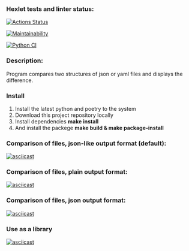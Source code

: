 ### Hexlet tests and linter status:
[![Actions Status](https://github.com/nbadin/python-project-lvl2/workflows/hexlet-check/badge.svg)](https://github.com/nbadin/python-project-lvl2/actions)

[![Maintainability](https://api.codeclimate.com/v1/badges/ef69012d9ee10d317a5d/maintainability)](https://codeclimate.com/github/nbadin/python-project-lvl2/maintainability)

[![Python CI](https://github.com/nbadin/python-project-lvl2/actions/workflows/pyci.yaml/badge.svg)](https://github.com/nbadin/python-project-lvl2/actions/workflows/pyci.yaml)

### Description:
Program compares two structures of json or yaml files and displays the difference.

### Install
1. Install the latest python and poetry to the system
1. Download this project repository locally
1. Install dependencies **make install**
1. And install the packege **make build & make package-install**

### Comparison of files, json-like output format (default):
[![asciicast](https://asciinema.org/a/496650.svg)](https://asciinema.org/a/496650)

### Comparison of files, plain output format:
[![asciicast](https://asciinema.org/a/KHpm9luasJRlymxNkbIUICL5j.svg)](https://asciinema.org/a/KHpm9luasJRlymxNkbIUICL5j)

### Comparison of files, json output format:
[![asciicast](https://asciinema.org/a/3M3QnLMxd9FSFSdVtFyaL5KWH.svg)](https://asciinema.org/a/3M3QnLMxd9FSFSdVtFyaL5KWH)

### Use as a library
[![asciicast](https://asciinema.org/a/496663.svg)](https://asciinema.org/a/496663)